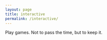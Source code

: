 ```yaml
---
layout: page
title: interactive
permalink: /interactive/
---
```


Play games. Not to pass the time, but to keep it.